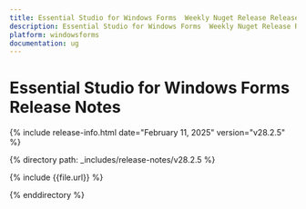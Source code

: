 ```yaml
---
title: Essential Studio for Windows Forms  Weekly Nuget Release Release Notes  
description: Essential Studio for Windows Forms  Weekly Nuget Release Release Notes  
platform: windowsforms
documentation: ug
---
```


# Essential Studio for Windows Forms   Release Notes  

{% include release-info.html date="February 11, 2025"  version="v28.2.5" %} 

{% directory path: _includes/release-notes/v28.2.5 %}

{% include {{file.url}} %}

{% enddirectory %}